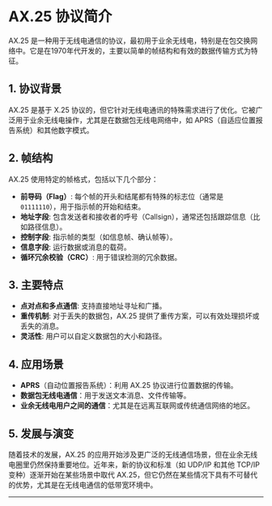 # AX.25 协议简介  

AX.25 是一种用于无线电通信的协议，最初用于业余无线电，特别是在包交换网络中。它是在1970年代开发的，主要以简单的帧结构和有效的数据传输方式为特征。  

## 1. 协议背景  

AX.25 是基于 X.25 协议的，但它针对无线电通讯的特殊需求进行了优化。它被广泛用于业余无线电操作，尤其是在数据包无线电网络中，如 APRS（自适应位置报告系统）和其他数字模式。  

## 2. 帧结构  

AX.25 使用特定的帧格式，包括以下几个部分：  

- **前导码（Flag）**: 每个帧的开头和结尾都有特殊的标志位（通常是 `01111110`），用于指示帧的开始和结束。  
- **地址字段**: 包含发送者和接收者的呼号（Callsign），通常还包括跟踪信息（比如路径信息）。  
- **控制字段**: 指示帧的类型（如信息帧、确认帧等）。  
- **信息字段**: 运行数据或消息的载荷。  
- **循环冗余校验（CRC）**: 用于错误检测的冗余数据。  

## 3. 主要特点  

- **点对点和多点通信**: 支持直接地址寻址和广播。  
- **重传机制**: 对于丢失的数据包，AX.25 提供了重传方案，可以有效处理损坏或丢失的消息。  
- **灵活性**: 用户可以自定义数据包的大小和路径。  

## 4. 应用场景  

- **APRS**（自动位置报告系统）：利用 AX.25 协议进行位置数据的传输。  
- **数据包无线电通信**：用于发送文本消息、文件传输等。  
- **业余无线电用户之间的通信**：尤其是在远离互联网或传统通信网络的地区。  

## 5. 发展与演变  

随着技术的发展，AX.25 的应用开始涉及更广泛的无线通信场景，但在业余无线电圈里仍然保持重要地位。近年来，新的协议和标准（如 UDP/IP 和其他 TCP/IP 变种）逐渐开始在某些场景中取代 AX.25，但它仍然在某些情况下具有不可替代的优势，尤其是在无线电通信的低带宽环境中。  

---

